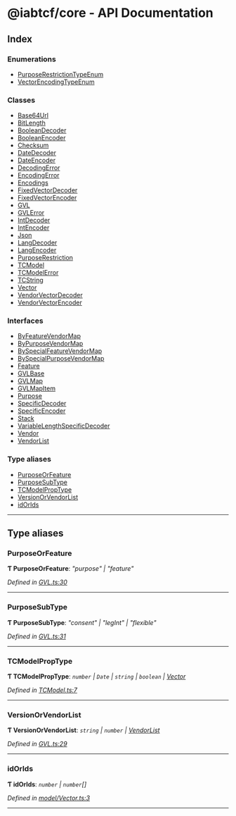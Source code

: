
#  @iabtcf/core - API Documentation

## Index

### Enumerations

* [PurposeRestrictionTypeEnum](enums/purposerestrictiontypeenum.md)
* [VectorEncodingTypeEnum](enums/vectorencodingtypeenum.md)

### Classes

* [Base64Url](classes/base64url.md)
* [BitLength](classes/bitlength.md)
* [BooleanDecoder](classes/booleandecoder.md)
* [BooleanEncoder](classes/booleanencoder.md)
* [Checksum](classes/checksum.md)
* [DateDecoder](classes/datedecoder.md)
* [DateEncoder](classes/dateencoder.md)
* [DecodingError](classes/decodingerror.md)
* [EncodingError](classes/encodingerror.md)
* [Encodings](classes/encodings.md)
* [FixedVectorDecoder](classes/fixedvectordecoder.md)
* [FixedVectorEncoder](classes/fixedvectorencoder.md)
* [GVL](classes/gvl.md)
* [GVLError](classes/gvlerror.md)
* [IntDecoder](classes/intdecoder.md)
* [IntEncoder](classes/intencoder.md)
* [Json](classes/json.md)
* [LangDecoder](classes/langdecoder.md)
* [LangEncoder](classes/langencoder.md)
* [PurposeRestriction](classes/purposerestriction.md)
* [TCModel](classes/tcmodel.md)
* [TCModelError](classes/tcmodelerror.md)
* [TCString](classes/tcstring.md)
* [Vector](classes/vector.md)
* [VendorVectorDecoder](classes/vendorvectordecoder.md)
* [VendorVectorEncoder](classes/vendorvectorencoder.md)

### Interfaces

* [ByFeatureVendorMap](interfaces/byfeaturevendormap.md)
* [ByPurposeVendorMap](interfaces/bypurposevendormap.md)
* [BySpecialFeatureVendorMap](interfaces/byspecialfeaturevendormap.md)
* [BySpecialPurposeVendorMap](interfaces/byspecialpurposevendormap.md)
* [Feature](interfaces/feature.md)
* [GVLBase](interfaces/gvlbase.md)
* [GVLMap](interfaces/gvlmap.md)
* [GVLMapItem](interfaces/gvlmapitem.md)
* [Purpose](interfaces/purpose.md)
* [SpecificDecoder](interfaces/specificdecoder.md)
* [SpecificEncoder](interfaces/specificencoder.md)
* [Stack](interfaces/stack.md)
* [VariableLengthSpecificDecoder](interfaces/variablelengthspecificdecoder.md)
* [Vendor](interfaces/vendor.md)
* [VendorList](interfaces/vendorlist.md)

### Type aliases

* [PurposeOrFeature](#purposeorfeature)
* [PurposeSubType](#purposesubtype)
* [TCModelPropType](#tcmodelproptype)
* [VersionOrVendorList](#versionorvendorlist)
* [idOrIds](#idorids)

---

## Type aliases

<a id="purposeorfeature"></a>

###  PurposeOrFeature

**Ƭ PurposeOrFeature**: *"purpose" \| "feature"*

*Defined in [GVL.ts:30](https://github.com/chrispaterson/iabtcf-es/blob/b152fcc/modules/core/src/GVL.ts#L30)*

___
<a id="purposesubtype"></a>

###  PurposeSubType

**Ƭ PurposeSubType**: *"consent" \| "legInt" \| "flexible"*

*Defined in [GVL.ts:31](https://github.com/chrispaterson/iabtcf-es/blob/b152fcc/modules/core/src/GVL.ts#L31)*

___
<a id="tcmodelproptype"></a>

###  TCModelPropType

**Ƭ TCModelPropType**: *`number` \| `Date` \| `string` \| `boolean` \| [Vector](classes/vector.md)*

*Defined in [TCModel.ts:7](https://github.com/chrispaterson/iabtcf-es/blob/b152fcc/modules/core/src/TCModel.ts#L7)*

___
<a id="versionorvendorlist"></a>

###  VersionOrVendorList

**Ƭ VersionOrVendorList**: *`string` \| `number` \| [VendorList](interfaces/vendorlist.md)*

*Defined in [GVL.ts:29](https://github.com/chrispaterson/iabtcf-es/blob/b152fcc/modules/core/src/GVL.ts#L29)*

___
<a id="idorids"></a>

###  idOrIds

**Ƭ idOrIds**: *`number` \| `number`[]*

*Defined in [model/Vector.ts:3](https://github.com/chrispaterson/iabtcf-es/blob/b152fcc/modules/core/src/model/Vector.ts#L3)*

___

